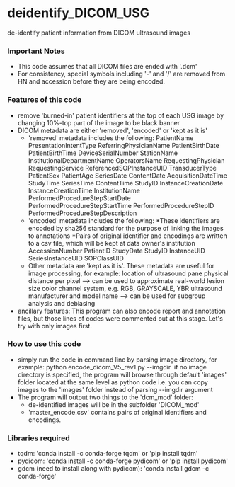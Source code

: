 # deidentify_DICOM_USG
de-identify patient information from DICOM ultrasound images

### Important Notes
- This code assumes that all DICOM files are ended with '.dcm'
- For consistency, special symbols including '-' and '/' are removed from HN and accession before they are being encoded.

### Features of this code
- remove 'burned-in' patient identifiers at the top of each USG image by changing 10%-top part of the image to be black banner
- DICOM metadata are either 'removed', 'encoded' or 'kept as it is'
    - 'removed' metadata includes the following:
        PatientName
        PresentationIntentType
        ReferringPhysicianName
        PatientBirthDate
        PatientBirthTime
        DeviceSerialNumber
        StationName
        InstitutionalDepartmentName
        OperatorsName
        RequestingPhysician
        RequestingService
        ReferencedSOPInstanceUID
        TransducerType
        PatientSex
        PatientAge
        SeriesDate
        ContentDate
        AcquisitionDateTime
        StudyTime
        SeriesTime
        ContentTime
        StudyID
        InstanceCreationDate
        InstanceCreationTime
        InstitutionName
        PerformedProcedureStepStartDate
        PerformedProcedureStepStartTime
        PerformedProcedureStepID
        PerformedProcedureStepDescription
    - 'encoded' metadata includes the following:
        *These identifiers are encoded by sha256 standard for the purpose of linking the images to annotations
        *Pairs of original identifier and encodings are written to a csv file, which will be kept at data owner's institution
        AccessionNumber
        PatientID
        StudyDate
        StudyID
        InstanceUID
        SeriesInstanceUID
        SOPClassUID
    - Other metadata are 'kept as it is'. These metadata are useful for image processing, for example:
        location of ultrasound pane
        physical distance per pixel --> can be used to approximate real-world lesion size
        color channel system, e.g. RGB, GRAYSCALE, YBR
        ultrasound manufacturer and model name --> can be used for subgroup analysis and debiasing
- ancillary features: This program can also encode report and annotation files,
but those lines of codes were commented out at this stage. Let's try with only images first.

### How to use this code
- simply run the code in command line by parsing image directory, for example:
    python encode_dicom_V5_rev1.py --imgdir <image directory>
    if no image directory is specified, the program will browse through default 'images' folder located at the same level as python code
    i.e. you can copy images to the 'images' folder instead of parsing --imgdir argument
- The program will output two things to the 'dcm_mod' folder:
    - de-identified images will be in the subfolder 'DICOM_mod'
    - 'master_encode.csv' contains pairs of original identifiers and encodings.

### Libraries required
- tqdm: 'conda install -c conda-forge tqdm' or 'pip install tqdm'
- pydicom: 'conda install -c conda-forge pydicom' or 'pip install pydicom'
- gdcm (need to install along with pydicom): 'conda install gdcm -c conda-forge'

